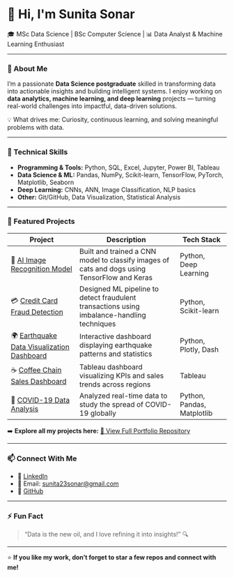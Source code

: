 # 👋 Hi, I'm Sunita Sonar  

🎓 MSc Data Science | BSc Computer Science | 📊 Data Analyst & Machine Learning Enthusiast  

---

### 🚀 About Me  
I’m a passionate **Data Science postgraduate** skilled in transforming data into actionable insights and building intelligent systems. I enjoy working on **data analytics, machine learning, and deep learning** projects — turning real-world challenges into impactful, data-driven solutions.  

💡 What drives me: Curiosity, continuous learning, and solving meaningful problems with data.  

---

### 🧠 Technical Skills  
- **Programming & Tools:** Python, SQL, Excel, Jupyter, Power BI, Tableau  
- **Data Science & ML:** Pandas, NumPy, Scikit-learn, TensorFlow, PyTorch, Matplotlib, Seaborn  
- **Deep Learning:** CNNs, ANN, Image Classification, NLP basics  
- **Other:** Git/GitHub, Data Visualization, Statistical Analysis  

---

### 🧩 Featured Projects  

| Project | Description | Tech Stack |
|----------|--------------|-------------|
| 🧠 [AI Image Recognition Model](https://github.com/Sunita10Sonar/CNN_Image_Classification_Cat_vs_Dog) | Built and trained a CNN model to classify images of cats and dogs using TensorFlow and Keras | Python, Deep Learning |
| 💳 [Credit Card Fraud Detection](https://github.com/Sunita10Sonar/Credit-Card-Fraud-Detection) | Designed ML pipeline to detect fraudulent transactions using imbalance-handling techniques | Python, Scikit-learn |
| 🌍 [Earthquake Data Visualization Dashboard](https://github.com/Sunita10Sonar/Earthquake-Dashboard-Tableau) | Interactive dashboard displaying earthquake patterns and statistics | Python, Plotly, Dash |
| ☕ [Coffee Chain Sales Dashboard](https://github.com/Sunita10Sonar/Coffee-Sales-PowerBI) | Tableau dashboard visualizing KPIs and sales trends across regions | Tableau |
| 🦠 [COVID-19 Data Analysis](https://github.com/Sunita10Sonar/Covid-19-Data-Analysis) | Analyzed real-time data to study the spread of COVID-19 globally | Python, Pandas, Matplotlib |

➡️ **Explore all my projects here:** [📁 View Full Portfolio Repository](https://github.com/Sunita10Sonar/Data_Science_Portfolio)

---

### 📫 Connect With Me  
- 💼 [LinkedIn](https://www.linkedin.com/in/sunitasonar/)  
- 📧 Email: sunita23sonar@gmail.com  
- 🐙 [GitHub](https://github.com/Sunita10Sonar)

---

### ⚡ Fun Fact  
> “Data is the new oil, and I love refining it into insights!” 🔍  

---

⭐ **If you like my work, don’t forget to star a few repos and connect with me!**
